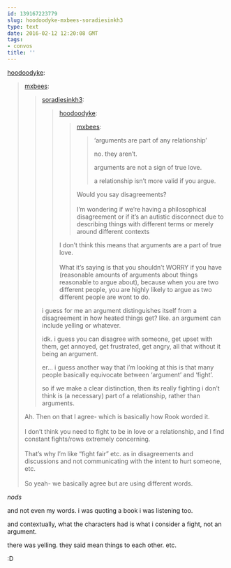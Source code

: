 ```yaml
---
id: 139167223779
slug: hoodoodyke-mxbees-soradiesinkh3
type: text
date: 2016-02-12 12:20:08 GMT
tags:
- convos
title: ''
---
```

<p><a class="tumblr_blog" href="http://hoodoodyke.tumblr.com/post/139167014579">hoodoodyke</a>:</p>
<blockquote>
<p><a class="tumblr_blog" href="http://mxbees.tumblr.com/post/139165548529">mxbees</a>:</p>
<blockquote>
<p><a class="tumblr_blog" href="http://soradiesinkh3.tumblr.com/post/139155823123">soradiesinkh3</a>:</p>
<blockquote>
<p><a class="tumblr_blog" href="http://hoodoodyke.tumblr.com/post/139154908544">hoodoodyke</a>:</p>
<blockquote>
<p><a class="tumblr_blog" href="http://mxbees.tumblr.com/post/139146204519">mxbees</a>:</p>
<blockquote>
<p>‘arguments are part of any relationship’ </p>

<p>no. they aren’t. </p>

<p>arguments are not a sign of true love. </p>

<p>a relationship isn’t more valid if you argue.</p>
</blockquote>
<p>Would you say disagreements? <br><br>I’m wondering if we’re having a philosophical disagreement or if it’s an autistic disconnect due to describing things with different terms or merely around different contexts</p>
</blockquote>
<p>I don’t think this means that arguments are a part of true love.<br><br>What it’s saying is that you shouldn’t WORRY if you have (reasonable amounts of arguments about things reasonable to argue about), because when you are two different people, you are highly likely to argue as two different people are wont to do.</p>
</blockquote>
<p>i guess for me an argument distinguishes itself from a disagreement in how heated things get? like. an argument can include yelling or whatever.</p>

<p>idk. i guess you can disagree with someone, get upset with them, get annoyed, get frustrated, get angry, all that without it being an argument.</p>

<p>er… i guess another way that i’m looking at this is that many people basically equivocate between ‘argument’ and ‘fight’.</p>

<p>so if we make a clear distinction, then its really fighting i don’t think is (a necessary) part of a relationship, rather than arguments.</p>
</blockquote>
<p>Ah. Then on that I agree- which is basically how Rook worded it.<br><br>I don’t think you need to fight to be in love or a relationship, and I find constant fights/rows extremely concerning.<br><br>That’s why I’m like “fight fair” etc. as in disagreements and discussions and not communicating with the intent to hurt someone, etc.<br><br>So yeah- we basically agree but are using different words.</p>
</blockquote>

*nods*

and not even my words. i was quoting a book i was listening too.

and contextually, what the characters had is what i consider a fight, not an argument.

there was yelling. they said mean things to each other. etc.

:D